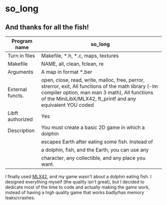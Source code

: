 # so_long
## And thanks for all the fish!
| Program name    | so_long                                              |
|-----------------|------------------------------------------------------|
| Turn in files   | Makefile, \*.h, \*.c, maps, textures                    |
| Makefile        | NAME, all, clean, fclean, re                          |
| Arguments       | A map in format \*.ber                                 |
| External functs. | open, close, read, write, malloc, free, perror, strerror, exit, All functions of the math library (-lm compiler option, man man 3 math), All functions of the MiniLibX/MLX42, ft_printf and any equivalent YOU coded                   |
| Libft authorized | Yes                                                  |
| Description     | You must create a basic 2D game in which a dolphin    |
|                 | escapes Earth after eating some fish. Instead of     |
|                 | a dolphin, fish, and the Earth, you can use any      |
|                 | character, any collectible, and any place you want.  |

I finally used [MLX42](https://github.com/codam-coding-college/MLX42), and my game wasn't about a dolphin eating fish. I designed everything myself (the quality isn't great), but I decided 
to dedicate most of the time to code and actually making the game work, instead of having a high quality game that works badly/has memory leaks/crashes.
